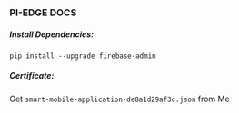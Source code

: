 ### PI-EDGE DOCS

##### Install Dependencies:

`pip install --upgrade firebase-admin`

##### Certificate:

Get `smart-mobile-application-de8a1d29af3c.json` from Me